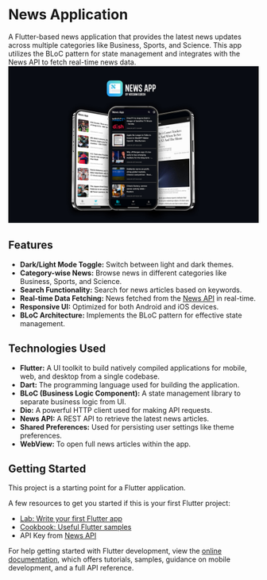 # News Application

A Flutter-based news application that provides the latest news updates across multiple categories like Business, Sports, and Science. This app utilizes the BLoC pattern for state management and integrates with the News API to fetch real-time news data.
![Preview](assets/images/AppPreview.jpg)

## Features

- **Dark/Light Mode Toggle:** Switch between light and dark themes.
- **Category-wise News:** Browse news in different categories like Business, Sports, and Science.
- **Search Functionality:** Search for news articles based on keywords.
- **Real-time Data Fetching:** News fetched from the [News API](https://newsapi.org/) in real-time.
- **Responsive UI:** Optimized for both Android and iOS devices.
- **BLoC Architecture:** Implements the BLoC pattern for effective state management.

## Technologies Used

- **Flutter:** A UI toolkit to build natively compiled applications for mobile, web, and desktop from a single codebase.
- **Dart:** The programming language used for building the application.
- **BLoC (Business Logic Component):** A state management library to separate business logic from UI.
- **Dio:** A powerful HTTP client used for making API requests.
- **News API:** A REST API to retrieve the latest news articles.
- **Shared Preferences:** Used for persisting user settings like theme preferences.
- **WebView:** To open full news articles within the app.

## Getting Started

This project is a starting point for a Flutter application.

A few resources to get you started if this is your first Flutter project:

- [Lab: Write your first Flutter app](https://docs.flutter.dev/get-started/codelab)
- [Cookbook: Useful Flutter samples](https://docs.flutter.dev/cookbook)
- API Key from [News API](https://newsapi.org/)

For help getting started with Flutter development, view the
[online documentation](https://docs.flutter.dev/), which offers tutorials,
samples, guidance on mobile development, and a full API reference.
